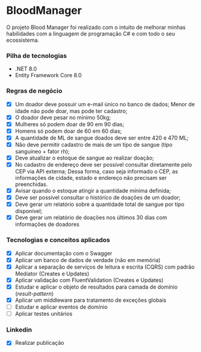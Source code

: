 ﻿# BloodManager

<p>O projeto Blood Manager foi realizado com o intuito de melhorar minhas habilidades com a linguagem de programação C# e com todo o seu ecossistema.</p>

### Pilha de tecnologias

- .NET 8.0
- Entity Framework Core 8.0

### Regras de negócio

- [x] Um doador deve possuir um e-mail único no banco de dados;
Menor de idade não pode doar, mas pode ter cadastro;
- [x] O doador deve pesar no mínimo 50kg; 
- [x] Mulheres só podem doar de 90 em 90 dias;
- [x] Homens só podem doar de 60 em 60 dias;
- [x] A quantidade de ML de sangue doados deve ser entre 420 e 470 ML;
- [x] Não deve permitir cadastro de mais de um tipo de sangue (tipo sanguineo + fator rh);
- [x] Deve atualizar o estoque de sangue ao realizar doação;
- [x] No cadastro de endereço deve ser possível consultar diretamente pelo CEP via API externa;  Dessa forma, caso seja informado o CEP, as informações de cidade, estado e endereço não precisam ser preenchidas.
- [x] Avisar quando o estoque atingir a quantidade mínima definida;
- [x] Deve ser possível consultar o histórico de doações de um doador;
- [x] Deve gerar um relatório sobre a quantidade total de sangue por tipo disponível;
- [x] Deve gerar um relatório de doações nos últimos 30 dias com informações de doadores

### Tecnologias e conceitos aplicados

- [x] Aplicar documentação com o Swagger
- [x] Aplicar um banco de dados de verdade (não em memória)
- [x] Aplicar a separação de serviços de leitura e escrita (CQRS) com padrão Mediator (Creates e Updates)
- [x] Aplicar validação com FluentValidation (Creates e Updates)
- [x] Estudar e aplicar o objeto de resultados para camada de domínio (_result-pattern_) 
- [x] Aplicar um middleware para tratamento de exceções globais
- [ ] Estudar e aplicar eventos de domínio
- [ ] Aplicar testes unitários

### Linkedin

- [x] Realizar publicação
